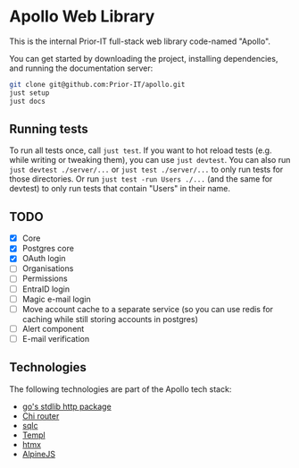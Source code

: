 # Apollo Web Library

This is the internal Prior-IT full-stack web library code-named "Apollo".

You can get started by downloading the project, installing dependencies, and running the documentation server:
```bash
git clone git@github.com:Prior-IT/apollo.git
just setup
just docs
```

## Running tests
To run all tests once, call `just test`.
If you want to hot reload tests (e.g. while writing or tweaking them), you can use `just devtest`.
You can also run `just devtest ./server/...` or `just test ./server/...` to only run tests for those directories.
Or run `just test -run Users ./...` (and the same for devtest) to only run tests that contain "Users" in their name.

## TODO
- [x] Core
- [x] Postgres core
- [x] OAuth login
- [ ] Organisations
- [ ] Permissions
- [ ] EntraID login
- [ ] Magic e-mail login
- [ ] Move account cache to a separate service (so you can use redis for caching while still storing accounts in postgres)
- [ ] Alert component
- [ ] E-mail verification

## Technologies
The following technologies are part of the Apollo tech stack:
- [go's stdlib http package](https://pkg.go.dev/net/http)
- [Chi router](https://github.com/go-chi/chi)
- [sqlc](https://sqlc.dev/)
- [Templ](https://templ.guide/)
- [htmx](https://htmx.org)
- [AlpineJS](https://alpinejs.dev)

